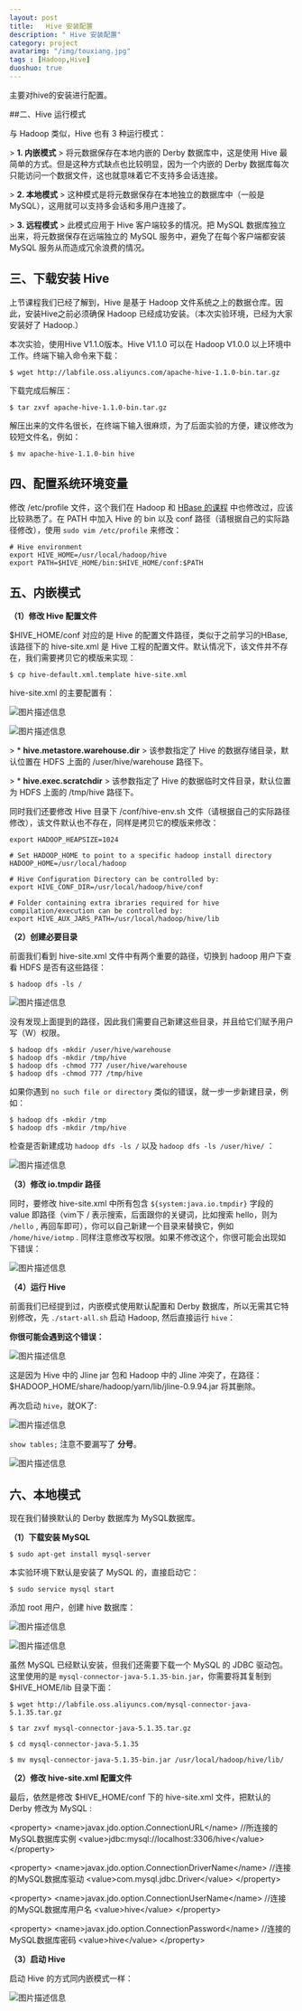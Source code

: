 ```yaml
---
layout: post
title:   Hive 安装配置
description: " Hive 安装配置"
category: project
avatarimg: "/img/touxiang.jpg"
tags : [Hadoop,Hive]
duoshuo: true
---
```

主要对hive的安装进行配置。
<!-- more -->

##二、Hive 运行模式

与 Hadoop 类似，Hive 也有 3 种运行模式：

&gt; **1. 内嵌模式**
&gt; 
将元数据保存在本地内嵌的 Derby 数据库中，这是使用 Hive 最简单的方式。但是这种方式缺点也比较明显，因为一个内嵌的 Derby 数据库每次只能访问一个数据文件，这也就意味着它不支持多会话连接。

&gt; **2. 本地模式**
&gt; 
这种模式是将元数据保存在本地独立的数据库中（一般是 MySQL），这用就可以支持多会话和多用户连接了。

&gt; **3. 远程模式**
&gt; 
此模式应用于 Hive 客户端较多的情况。把 MySQL 数据库独立出来，将元数据保存在远端独立的 MySQL 服务中，避免了在每个客户端都安装 MySQL 服务从而造成冗余浪费的情况。


## 三、下载安装 Hive

上节课程我们已经了解到，Hive 是基于 Hadoop 文件系统之上的数据仓库。因此，安装Hive之前必须确保 Hadoop 已经成功安装。（本次实验环境，已经为大家安装好了 Hadoop.）
 
本次实验，使用Hive V1.1.0版本。Hive V1.1.0 可以在 Hadoop V1.0.0 以上环境中工作。终端下输入命令来下载：

	$ wget http://labfile.oss.aliyuncs.com/apache-hive-1.1.0-bin.tar.gz


下载完成后解压：


	$ tar zxvf apache-hive-1.1.0-bin.tar.gz


解压出来的文件名很长，在终端下输入很麻烦，为了后面实验的方便，建议修改为较短文件名，例如：


	$ mv apache-hive-1.1.0-bin hive


## 四、配置系统环境变量

修改 /etc/profile 文件，这个我们在 Hadoop 和 [HBase 的课程](http://www.shiyanlou.com/courses/37) 中也修改过，应该比较熟悉了。在 PATH 中加入 Hive 的 bin 以及 conf 路径（请根据自己的实际路径修改），使用 `sudo vim /etc/profile` 来修改：


	# Hive environment
	export HIVE_HOME=/usr/local/hadoop/hive
	export PATH=$HIVE_HOME/bin:$HIVE_HOME/conf:$PATH




## 五、内嵌模式

**（1）修改 Hive 配置文件**

$HIVE_HOME/conf 对应的是 Hive 的配置文件路径，类似于之前学习的HBase, 该路径下的 hive-site.xml 是 Hive 工程的配置文件。默认情况下，该文件并不存在，我们需要拷贝它的模版来实现：


	$ cp hive-default.xml.template hive-site.xml


hive-site.xml 的主要配置有：

![图片描述信息](https://dn-anything-about-doc.qbox.me/userid46108labid766time1427423801808)

![图片描述信息](https://dn-anything-about-doc.qbox.me/userid46108labid766time1427423813828)

&gt; * **hive.metastore.warehouse.dir**
&gt; 该参数指定了 Hive 的数据存储目录，默认位置在 HDFS 上面的 /user/hive/warehouse 路径下。

&gt; * **hive.exec.scratchdir**
&gt; 该参数指定了 Hive 的数据临时文件目录，默认位置为 HDFS 上面的 /tmp/hive 路径下。

同时我们还要修改 Hive 目录下 /conf/hive-env.sh 文件（请根据自己的实际路径修改），该文件默认也不存在，同样是拷贝它的模版来修改：


	export HADOOP_HEAPSIZE=1024
	
	# Set HADOOP_HOME to point to a specific hadoop install directory
	HADOOP_HOME=/usr/local/hadoop
	
	# Hive Configuration Directory can be controlled by:
	export HIVE_CONF_DIR=/usr/local/hadoop/hive/conf
	
	# Folder containing extra ibraries required for hive compilation/execution can be controlled by:
	export HIVE_AUX_JARS_PATH=/usr/local/hadoop/hive/lib


**（2）创建必要目录**

前面我们看到 hive-site.xml 文件中有两个重要的路径，切换到 hadoop 用户下查看 HDFS 是否有这些路径：


	$ hadoop dfs -ls /


![图片描述信息](https://dn-anything-about-doc.qbox.me/userid46108labid766time1427424044890)

没有发现上面提到的路径，因此我们需要自己新建这些目录，并且给它们赋予用户写（W）权限。


	$ hadoop dfs -mkdir /user/hive/warehouse
	$ hadoop dfs -mkdir /tmp/hive
	$ hadoop dfs -chmod 777 /user/hive/warehouse
	$ hadoop dfs -chmod 777 /tmp/hive


如果你遇到  `no such file or directory` 类似的错误，就一步一步新建目录，例如：


	$ hadoop dfs -mkdir /tmp
	$ hadoop dfs -mkdir /tmp/hive


检查是否新建成功 `hadoop dfs -ls /` 以及 `hadoop dfs -ls /user/hive/` ：

![图片描述信息](https://dn-anything-about-doc.qbox.me/userid46108labid766time1427424512161)

**（3）修改 io.tmpdir 路径**

同时，要修改 hive-site.xml 中所有包含 `${system:java.io.tmpdir}` 字段的 value 即路径（vim下 / 表示搜索，后面跟你的关键词，比如搜索 hello，则为 `/hello` , 再回车即可），你可以自己新建一个目录来替换它，例如 `/home/hive/iotmp` . 同样注意修改写权限。如果不修改这个，你很可能会出现如下错误：

![图片描述信息](https://dn-anything-about-doc.qbox.me/userid46108labid766time1427424529728)


**（4）运行 Hive**

前面我们已经提到过，内嵌模式使用默认配置和 Derby 数据库，所以无需其它特别修改，先 `./start-all.sh` 启动 Hadoop,  然后直接运行 `hive`：

**你很可能会遇到这个错误：**

![图片描述信息](https://dn-anything-about-doc.qbox.me/userid46108labid766time1427424670386)

这是因为 Hive 中的 Jline jar 包和 Hadoop 中的 Jline 冲突了，在路径：$HADOOP_HOME/share/hadoop/yarn/lib/jline-0.9.94.jar 将其删除。

再次启动 `hive`，就OK了:

![图片描述信息](https://dn-anything-about-doc.qbox.me/userid46108labid766time1427424712845)

`show tables;` 注意不要漏写了 **分号**。

![图片描述信息](https://dn-anything-about-doc.qbox.me/userid46108labid766time1427424740729)


## 六、本地模式

现在我们替换默认的 Derby 数据库为 MySQL数据库。

**（1）下载安装 MySQL**


	$ sudo apt-get install mysql-server


本实验环境下默认是安装了 MySQL 的，直接启动它：


	$ sudo service mysql start


添加 root 用户，创建 hive 数据库：

![图片描述信息](https://dn-anything-about-doc.qbox.me/userid46108labid766time1427425205044)

![图片描述信息](https://dn-anything-about-doc.qbox.me/userid46108labid766time1427425375983)

虽然 MySQL 已经默认安装，但我们还需要下载一个 MySQL 的 JDBC 驱动包。这里使用的是 `mysql-connector-java-5.1.35-bin.jar`，你需要将其复制到  $HIVE_HOME/lib 目录下面：


	$ wget http://labfile.oss.aliyuncs.com/mysql-connector-java-5.1.35.tar.gz
	
	$ tar zxvf mysql-connector-java-5.1.35.tar.gz
	
	$ cd mysql-connector-java-5.1.35
	
	$ mv mysql-connector-java-5.1.35-bin.jar /usr/local/hadoop/hive/lib/


**（2）修改 hive-site.xml 配置文件**

最后，依然是修改 $HIVE_HOME/conf 下的 hive-site.xml 文件，把默认的 Derby 修改为 MySQL : 


&lt;property&gt;
    &lt;name&gt;javax.jdo.option.ConnectionURL&lt;/name&gt;
    //所连接的MySQL数据库实例
    &lt;value&gt;jdbc:mysql://localhost:3306/hive&lt;/value&gt;
&lt;/property&gt;

&lt;property&gt;
	&lt;name&gt;javax.jdo.option.ConnectionDriverName&lt;/name&gt;
    //连接的MySQL数据库驱动
    &lt;value&gt;com.mysql.jdbc.Driver&lt;/value&gt;
&lt;/property&gt;
 
&lt;property&gt;
    &lt;name&gt;javax.jdo.option.ConnectionUserName&lt;/name&gt;
    //连接的MySQL数据库用户名
    &lt;value&gt;hive&lt;/value&gt;
&lt;/property&gt;
 
&lt;property&gt;
    &lt;name&gt;javax.jdo.option.ConnectionPassword&lt;/name&gt;
    //连接的MySQL数据库密码
    &lt;value&gt;hive&lt;/value&gt;
&lt;/property&gt;


**（3）启动 Hive**

启动 Hive 的方式同内嵌模式一样：

![图片描述信息](https://dn-anything-about-doc.qbox.me/userid46108labid766time1427425424217)